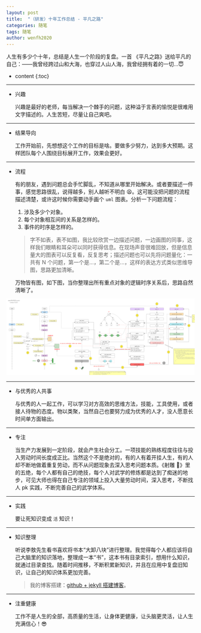 ```yaml
---
layout: post
title:  "（研发）十年工作总结 - 平凡之路"
categories: 随笔
tags: 随笔
author: wenfh2020
---
```


人生有多少个十年，总结是人生一个阶段的复盘。一首 《平凡之路》送给平凡的自己：——我曾经跨过山和大海，也穿过人山人海，我曾经拥有着的一切...😇



* content
{:toc}

---

* 兴趣
  
  兴趣是最好的老师，每当解决一个棘手的问题，这种溢于言表的愉悦是很难用文字描述的。人生苦短，尽量让自己爽吧。

---

* 结果导向
  
  工作开始前，先想想这个工作的目标是啥。要做多少努力，达到多大预期。这样团队每个人围绕目标展开工作，效果会更好。

---

* 流程
  
  有的朋友，遇到问题总会手忙脚乱，不知道从哪里开始解决。或者要描述一件事，感觉思路很乱，说得越多，别人越听不明白 😫。这可能没把问题的流程描述清楚，或许这时候你需要动手画个 `uml` 图表。分析一下问题流程：

  1. 涉及多少个对象。
  2. 每个对象相互间的关系是怎样的。
  3. 事件的时序是怎样的。

  > 字不如表，表不如图，我比较欣赏一边描述问题，一边画图的同事，这样我们眼睛和耳朵可以同时获得信息。在现场声音很难回放，但是信息量大的图表可以反复看，反复思考；描述问题也可以先将问题量化：一共有 N 个问题，第一个是...，第二个是...，这样的表达方式类似思维导图，思路更加清晰。

  万物皆有图，如下图，当你整理出所有重点对象的逻辑时序关系后，思路自然清晰了。

<div align=center><img src="/images/2021-12-31-12-44-05.png" data-action="zoom"/></div>

---

* 与优秀的人共事
  
  与优秀的人一起工作，可以学习对方高效的思维方法，技能，工具使用，或者接人待物的态度。物以类聚，当然自己也要努力成为优秀的人才，没人愿意长时间单方面输出。

---

* 专注
  
  当生产力发展到一定阶段，就会产生社会分工。一项技能的熟练程度往往与投入劳动时间长度成正比。当然这个不是绝对的，有的人有着开挂人生，有的人却不断地做着重复劳动，而不从问题现象去深入思考问题本质。《射雕 🏹》里的五绝，每个人都有自己的绝技，每个人对武学的修炼都是达到了痴迷的地步，可见大师也得在自己专注的领域上投入大量劳动时间，深入思考，不断找人 pk 实践，不断完善自己的武学体系。

---

* 实践
  
  要让死知识变成 `活` 知识！

---

* 知识整理
  
  听说李敖先生看书喜欢将书本“大卸八块”进行整理。我觉得每个人都应该将自己大脑里的知识落地，整理成一本“书”，这本书有目录索引，想用什么知识，就通过目录查找。随着时间推移，不断积累新知识，并且在应用中复盘旧知识，让自己的知识体系更加完善。
  
  > 我的博客搭建：[github + jekyll 搭建博客](https://wenfh2020.com/2020/02/17/make-blog/)。
  
---

* 注重健康
  
  工作不是人生的全部，高质量的生活，让身体更健康，让头脑更灵活，让人生充满信心！😎
